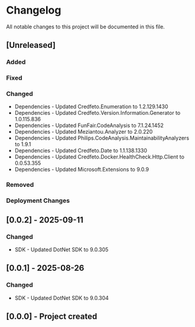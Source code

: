 ﻿# Changelog
All notable changes to this project will be documented in this file.

<!--
Please ADD ALL Changes to the UNRELEASED SECTION and not a specific release
-->

## [Unreleased]
### Added
### Fixed
### Changed
- Dependencies - Updated Credfeto.Enumeration to 1.2.129.1430
- Dependencies - Updated Credfeto.Version.Information.Generator to 1.0.115.836
- Dependencies - Updated FunFair.CodeAnalysis to 7.1.24.1452
- Dependencies - Updated Meziantou.Analyzer to 2.0.220
- Dependencies - Updated Philips.CodeAnalysis.MaintainabilityAnalyzers to 1.9.1
- Dependencies - Updated Credfeto.Date to 1.1.138.1330
- Dependencies - Updated Credfeto.Docker.HealthCheck.Http.Client to 0.0.53.355
- Dependencies - Updated Microsoft.Extensions to 9.0.9
### Removed
### Deployment Changes

<!--
Releases that have at least been deployed to staging, BUT NOT necessarily released to live.  Changes should be moved from [Unreleased] into here as they are merged into the appropriate release branch
-->
## [0.0.2] - 2025-09-11
### Changed
- SDK - Updated DotNet SDK to 9.0.305

## [0.0.1] - 2025-08-26
### Changed
- SDK - Updated DotNet SDK to 9.0.304

## [0.0.0] - Project created